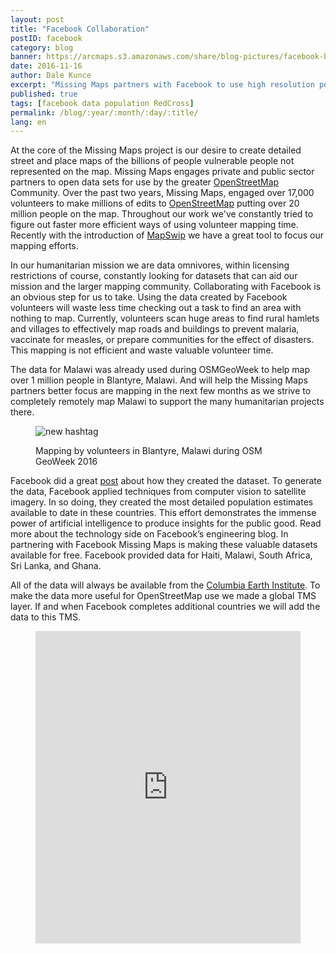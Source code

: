 ```yaml
---
layout: post
title: "Facebook Collaboration"
postID: facebook
category: blog
banner: https://arcmaps.s3.amazonaws.com/share/blog-pictures/facebook-banner.jpg
date: 2016-11-16
author: Dale Kunce
excerpt: "Missing Maps partners with Facebook to use high resolution population data to make contributing to OpenStreetMap more efficient."
published: true
tags: [facebook data population RedCross]
permalink: /blog/:year/:month/:day/:title/
lang: en
---
```


At the core of the Missing Maps project is our desire to create detailed street and place maps of the billions of people vulnerable people not represented on the map. Missing Maps engages private and public sector partners to open data sets for use by the greater [OpenStreetMap](http://osm.org) Community. Over the past two years, Missing Maps, engaged over 17,000 volunteers to make millions of edits to [OpenStreetMap](http://osm.org) putting over 20 million people on the map. Throughout our work we've constantly tried to figure out faster more efficient ways of using volunteer mapping time. Recently with the introduction of [MapSwip](http://mapswipe.org) we have a great tool to focus our mapping efforts.

In our humanitarian mission we are data omnivores, within licensing restrictions of course, constantly looking for datasets that can aid our mission and the larger mapping community. Collaborating with Facebook is an obvious step for us to take. Using the data created by Facebook volunteers will waste less time checking out a task to find an area with nothing to map. Currently, volunteers scan huge areas to find rural hamlets and villages to effectively map roads and buildings to prevent malaria, vaccinate for measles, or prepare communities for the effect of disasters. This mapping is not efficient and waste valuable volunteer time.

The data for Malawi was already used during OSMGeoWeek to help map over 1 million people in Blantyre, Malawi. And will help the Missing Maps partners better focus are mapping in the next few months as we strive to completely remotely map Malawi to support the many humanitarian projects there.

<figure>
<img src="https://arcmaps.s3.amazonaws.com/share/blog-pictures/blantyre_buildings.gif" alt="new hashtag">
<p class="caption">Mapping by volunteers in Blantyre, Malawi during OSM GeoWeek 2016</p>
</figure>

Facebook did a great [post](https://code.facebook.com/posts/596471193873876) about how they created the dataset. To generate the data, Facebook applied techniques from computer vision to satellite imagery. In so doing, they created the most detailed population estimates available to date in these countries. This effort demonstrates the immense power of artificial intelligence to produce insights for the public good. Read more about the technology side on Facebook’s engineering blog. In partnering with Facebook Missing Maps is making these valuable datasets available for free. Facebook provided data for Haiti, Malawi, South Africa, Sri Lanka, and Ghana.

All of the data will always be available from the [Columbia Earth Institute](https://ciesin.columbia.edu/data/hrsl/). To make the data more useful for OpenStreetMap use we made a global TMS layer. If and when Facebook completes additional countries we will add the data to this TMS.

<figure>
<iframe width="100%" height="500px" frameborder='0' src='https://api.mapbox.com/styles/v1/americanredcross/civegzavm00002js1z5dp0m15.html?title=true&access_token=pk.eyJ1IjoiYW1lcmljYW5yZWRjcm9zcyIsImEiOiJzdHVRWjA4In0.bnfdwZhKX8tQeMkwY-kknQ#14.993259595765103/9.332313640446145/29.794028315783862/0'></iframe>
</figure>
